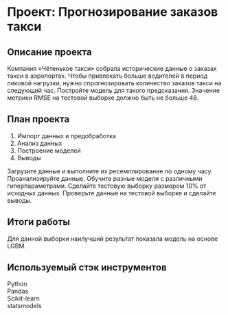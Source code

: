 # Проект: Прогнозирование заказов такси

## Описание проекта

Компания «Чётенькое такси» собрала исторические данные о заказах такси в аэропортах. Чтобы привлекать больше водителей в период пиковой нагрузки, нужно спрогнозировать количество заказов такси на следующий час. Постройте модель для такого предсказания.
Значение метрики RMSE на тестовой выборке должно быть не больше 48.

## План проекта

1. Импорт данных и предобработка
2. Анализ данных
3. Построение моделей
4. Выводы

Загрузите данные и выполните их ресемплирование по одному часу.
Проанализируйте данные.
Обучите разные модели с различными гиперпараметрами. Сделайте тестовую выборку размером 10% от исходных данных.
Проверьте данные на тестовой выборке и сделайте выводы.

## Итоги работы
Для данной выборки наилучший результат показала модель на основе LGBM. 

## Используемый стэк инструментов

Python  
Pandas  
Scikit-learn  
statsmodels  
